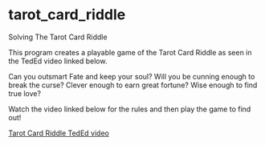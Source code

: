 # tarot_card_riddle
Solving The Tarot Card Riddle

This program creates a playable game of the Tarot Card Riddle as seen in the TedEd video linked below.

Can you outsmart Fate and keep your soul? Will you be cunning enough to break the curse? Clever enough to earn great fortune? Wise enough to find true love?

Watch the video linked below for the rules and then play the game to find out!

[Tarot Card Riddle TedEd video](https://www.youtube.com/watch?v=UIeT1zxsus0)
